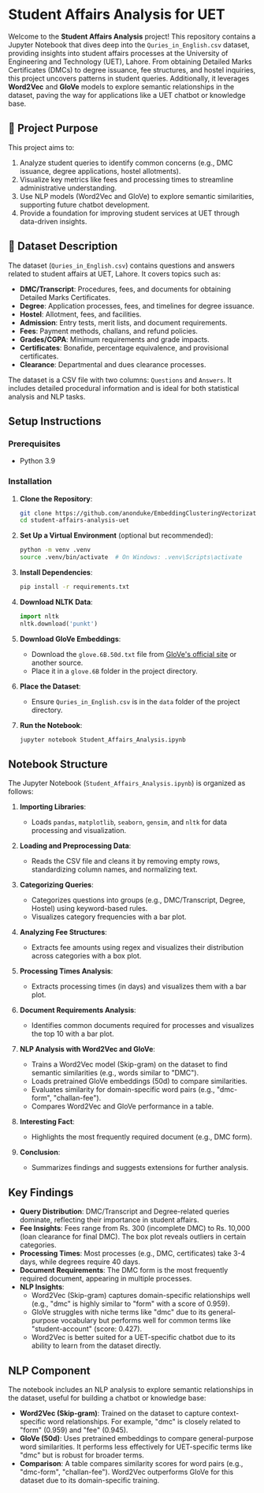 # Student Affairs Analysis for UET

Welcome to the **Student Affairs Analysis** project! This repository contains a Jupyter Notebook that dives deep into the `Quries_in_English.csv` dataset, providing insights into student affairs processes at the University of Engineering and Technology (UET), Lahore. From obtaining Detailed Marks Certificates (DMCs) to degree issuance, fee structures, and hostel inquiries, this project uncovers patterns in student queries. Additionally, it leverages **Word2Vec** and **GloVe** models to explore semantic relationships in the dataset, paving the way for applications like a UET chatbot or knowledge base.

## 🎯 Project Purpose

This project aims to:
1. Analyze student queries to identify common concerns (e.g., DMC issuance, degree applications, hostel allotments).
2. Visualize key metrics like fees and processing times to streamline administrative understanding.
3. Use NLP models (Word2Vec and GloVe) to explore semantic similarities, supporting future chatbot development.
4. Provide a foundation for improving student services at UET through data-driven insights.

## 📂 Dataset Description

The dataset (`Quries_in_English.csv`) contains questions and answers related to student affairs at UET, Lahore. It covers topics such as:
- **DMC/Transcript**: Procedures, fees, and documents for obtaining Detailed Marks Certificates.
- **Degree**: Application processes, fees, and timelines for degree issuance.
- **Hostel**: Allotment, fees, and facilities.
- **Admission**: Entry tests, merit lists, and document requirements.
- **Fees**: Payment methods, challans, and refund policies.
- **Grades/CGPA**: Minimum requirements and grade impacts.
- **Certificates**: Bonafide, percentage equivalence, and provisional certificates.
- **Clearance**: Departmental and dues clearance processes.

The dataset is a CSV file with two columns: `Questions` and `Answers`. It includes detailed procedural information and is ideal for both statistical analysis and NLP tasks.

##  Setup Instructions

### Prerequisites
- Python 3.9

### Installation
1. **Clone the Repository**:
   ```bash
   git clone https://github.com/anonduke/EmbeddingClusteringVectorizationWorkshop.git
   cd student-affairs-analysis-uet
   ```

2. **Set Up a Virtual Environment** (optional but recommended):
   ```bash
   python -m venv .venv
   source .venv/bin/activate  # On Windows: .venv\Scripts\activate
   ```

3. **Install Dependencies**:
   ```bash
   pip install -r requirements.txt
   ```

4. **Download NLTK Data**:
   ```python
   import nltk
   nltk.download('punkt')
   ```

5. **Download GloVe Embeddings**:
   - Download the `glove.6B.50d.txt` file from [GloVe's official site](https://nlp.stanford.edu/projects/glove/) or another source.
   - Place it in a `glove.6B` folder in the project directory.

6. **Place the Dataset**:
   - Ensure `Quries_in_English.csv` is in the `data` folder of the project directory.

7. **Run the Notebook**:
   ```bash
   jupyter notebook Student_Affairs_Analysis.ipynb
   ```

## Notebook Structure

The Jupyter Notebook (`Student_Affairs_Analysis.ipynb`) is organized as follows:

1. **Importing Libraries**:
   - Loads `pandas`, `matplotlib`, `seaborn`, `gensim`, and `nltk` for data processing and visualization.

2. **Loading and Preprocessing Data**:
   - Reads the CSV file and cleans it by removing empty rows, standardizing column names, and normalizing text.

3. **Categorizing Queries**:
   - Categorizes questions into groups (e.g., DMC/Transcript, Degree, Hostel) using keyword-based rules.
   - Visualizes category frequencies with a bar plot.

4. **Analyzing Fee Structures**:
   - Extracts fee amounts using regex and visualizes their distribution across categories with a box plot.

5. **Processing Times Analysis**:
   - Extracts processing times (in days) and visualizes them with a bar plot.

6. **Document Requirements Analysis**:
   - Identifies common documents required for processes and visualizes the top 10 with a bar plot.

7. **NLP Analysis with Word2Vec and GloVe**:
   - Trains a Word2Vec model (Skip-gram) on the dataset to find semantic similarities (e.g., words similar to "DMC").
   - Loads pretrained GloVe embeddings (50d) to compare similarities.
   - Evaluates similarity for domain-specific word pairs (e.g., "dmc-form", "challan-fee").
   - Compares Word2Vec and GloVe performance in a table.

8. **Interesting Fact**:
   - Highlights the most frequently required document (e.g., DMC form).

9. **Conclusion**:
   - Summarizes findings and suggests extensions for further analysis.

## Key Findings

- **Query Distribution**: DMC/Transcript and Degree-related queries dominate, reflecting their importance in student affairs.
- **Fee Insights**: Fees range from Rs. 300 (incomplete DMC) to Rs. 10,000 (loan clearance for final DMC). The box plot reveals outliers in certain categories.
- **Processing Times**: Most processes (e.g., DMC, certificates) take 3-4 days, while degrees require 40 days.
- **Document Requirements**: The DMC form is the most frequently required document, appearing in multiple processes.
- **NLP Insights**:
  - Word2Vec (Skip-gram) captures domain-specific relationships well (e.g., "dmc" is highly similar to "form" with a score of 0.959).
  - GloVe struggles with niche terms like "dmc" due to its general-purpose vocabulary but performs well for common terms like "student-account" (score: 0.427).
  - Word2Vec is better suited for a UET-specific chatbot due to its ability to learn from the dataset directly.

## NLP Component

The notebook includes an NLP analysis to explore semantic relationships in the dataset, useful for building a chatbot or knowledge base:
- **Word2Vec (Skip-gram)**: Trained on the dataset to capture context-specific word relationships. For example, "dmc" is closely related to "form" (0.959) and "fee" (0.945).
- **GloVe (50d)**: Uses pretrained embeddings to compare general-purpose word similarities. It performs less effectively for UET-specific terms like "dmc" but is robust for broader terms.
- **Comparison**: A table compares similarity scores for word pairs (e.g., "dmc-form", "challan-fee"). Word2Vec outperforms GloVe for this dataset due to its domain-specific training.
